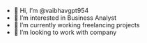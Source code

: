 - 👋 Hi, I’m @vaibhavgpt954
- 👀 I’m interested in Business Analyst
- 🌱 I’m currently working freelancing projects
- 💞️ I’m looking to work with company


<!---
vaibhavgpt954/vaibhavgpt954 is a ✨ special ✨ repository because its `README.md` (this file) appears on your GitHub profile.
You can click the Preview link to take a look at your changes.
--->
